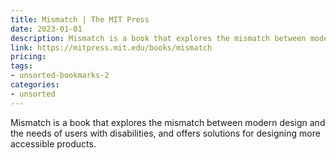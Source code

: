 ```yaml
---
title: Mismatch | The MIT Press
date: 2023-01-01
description: Mismatch is a book that explores the mismatch between modern design and the needs of users with disabilities, and offers solutions for designing more accessible products.
link: https://mitpress.mit.edu/books/mismatch
pricing: 
tags: 
- unsorted-bookmarks-2 
categories: 
- unsorted 
---
```


Mismatch is a book that explores the mismatch between modern design and the needs of users with disabilities, and offers solutions for designing more accessible products.